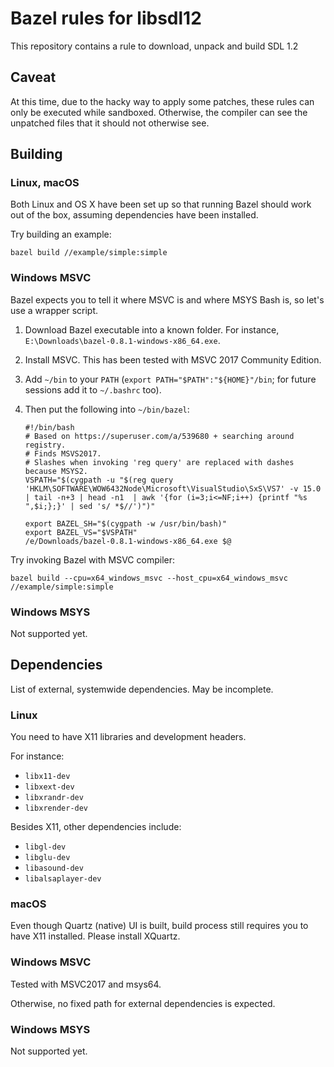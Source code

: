 # Bazel rules for libsdl12

This repository contains a rule to download, unpack and build SDL 1.2

## Caveat

At this time, due to the hacky way to apply some patches, these rules can only
be executed while sandboxed. Otherwise, the compiler can see the unpatched
files that it should not otherwise see.

## Building

### Linux, macOS

Both Linux and OS X have been set up so that running Bazel should work out of
the box, assuming dependencies have been installed.

Try building an example:

    bazel build //example/simple:simple

### Windows MSVC

Bazel expects you to tell it where MSVC is and where MSYS Bash is, so let's use
a wrapper script.

1.  Download Bazel executable into a known folder. For instance,
    `E:\Downloads\bazel-0.8.1-windows-x86_64.exe`.
1.  Install MSVC. This has been tested with MSVC 2017 Community Edition.
1.  Add `~/bin` to your `PATH` (`export PATH="$PATH":"${HOME}"/bin`; for future
    sessions add it to `~/.bashrc` too).
1.  Then put the following into `~/bin/bazel`:

    ```
    #!/bin/bash
    # Based on https://superuser.com/a/539680 + searching around registry.
    # Finds MSVS2017.
    # Slashes when invoking 'reg query' are replaced with dashes because MSYS2.
    VSPATH="$(cygpath -u "$(reg query 'HKLM\SOFTWARE\WOW6432Node\Microsoft\VisualStudio\SxS\VS7' -v 15.0 | tail -n+3 | head -n1  | awk '{for (i=3;i<=NF;i++) {printf "%s ",$i;};}' | sed 's/ *$//')")"

    export BAZEL_SH="$(cygpath -w /usr/bin/bash)"
    export BAZEL_VS="$VSPATH"
    /e/Downloads/bazel-0.8.1-windows-x86_64.exe $@
    ```

Try invoking Bazel with MSVC compiler:

    bazel build --cpu=x64_windows_msvc --host_cpu=x64_windows_msvc //example/simple:simple

### Windows MSYS

Not supported yet.

## Dependencies

List of external, systemwide dependencies. May be incomplete.

### Linux

You need to have X11 libraries and development headers.

For instance:

*   `libx11-dev`
*   `libxext-dev`
*   `libxrandr-dev`
*   `libxrender-dev`

Besides X11, other dependencies include:

*   `libgl-dev`
*   `libglu-dev`
*   `libasound-dev`
*   `libalsaplayer-dev`

### macOS

Even though Quartz (native) UI is built, build process still requires you to
have X11 installed. Please install XQuartz.

### Windows MSVC

Tested with MSVC2017 and msys64.

Otherwise, no fixed path for external dependencies is expected.

### Windows MSYS

Not supported yet.
